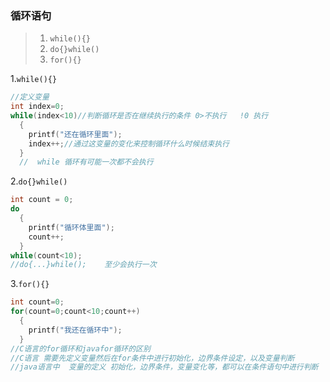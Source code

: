 ### 循环语句
> 1. `while(){}`
> 2. `do{}while()`
> 3. `for(){}`


1.`while(){}`

```c
//定义变量
int index=0;
while(index<10)//判断循环是否在继续执行的条件 0>不执行   !0 执行
  {
    printf("还在循环里面");
    index++;//通过这变量的变化来控制循环什么时候结束执行
  }
  //  while 循环有可能一次都不会执行
```



2.`do{}while()`

```c
int count = 0;
do
  {
    printf("循环体里面");
    count++;
  }
while(count<10);
//do{...}while();    至少会执行一次

```

3.`for(){}`

```c
int count=0;
for(count=0;count<10;count++)
  {
    printf("我还在循环中");
  }
//C语言的for循环和javafor循环的区别
//C语言 需要先定义变量然后在for条件中进行初始化，边界条件设定，以及变量判断
//java语言中  变量的定义 初始化，边界条件，变量变化等，都可以在条件语句中进行判断
```

